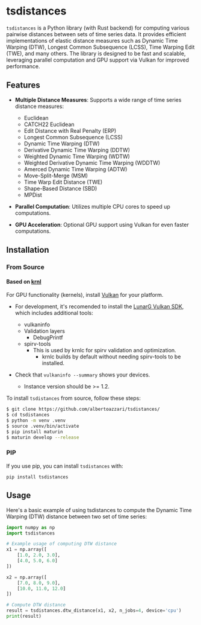 # tsdistances

`tsdistances` is a Python library (with Rust backend) for computing various pairwise distances between sets of time series data. It provides efficient implementations of elastic distance measures such as Dynamic Time Warping (DTW), Longest Common Subsequence (LCSS), Time Warping Edit (TWE), and many others. The library is designed to be fast and scalable, leveraging parallel computation and GPU support via Vulkan for improved performance.

## Features

- **Multiple Distance Measures**: Supports a wide range of time series distance measures:
  - Euclidean
  - CATCH22 Euclidean
  - Edit Distance with Real Penalty (ERP)
  - Longest Common Subsequence (LCSS)
  - Dynamic Time Warping (DTW)
  - Derivative Dynamic Time Warping (DDTW)
  - Weighted Dynamic Time Warping (WDTW)
  - Weighted Derivative Dynamic Time Warping (WDDTW)
  - Amerced Dynamic Time Warping (ADTW)
  - Move-Split-Merge (MSM)
  - Time Warp Edit Distance (TWE)
  - Shape-Based Distance (SBD)
  - MPDist

- **Parallel Computation**: Utilizes multiple CPU cores to speed up computations.
- **GPU Acceleration**: Optional GPU support using Vulkan for even faster computations.

## Installation

### From Source

#### Based on [krnl](https://github.com/charles-r-earp/krnl/)

For GPU functionality (kernels), install [Vulkan](https://www.vulkan.org) for your platform.

- For development, it's recomended to install the [LunarG Vulkan SDK](https://www.lunarg.com/vulkan-sdk/), which includes additional tools:
  - vulkaninfo
  - Validation layers
    - DebugPrintf
  - spirv-tools
    - This is used by krnlc for spirv validation and optimization.
      - krnlc builds by default without needing spirv-tools to be installed.

- Check that `vulkaninfo --summary` shows your devices.
  - Instance version should be >= 1.2.

To install `tsdistances` from source, follow these steps:

```bash
$ git clone https://github.com/albertoazzari/tsdistances/
$ cd tsdistances
$ python -m venv .venv
$ source .venv/bin/activate
$ pip install maturin
$ maturin develop --release
```

### PIP
If you use pip, you can install `tsdistances` with:
```
pip install tsdistances
```


## Usage
Here's a basic example of using tsdistances to compute the Dynamic Time Warping (DTW) distance between two set of time series:
```python
import numpy as np
import tsdistances

# Example usage of computing DTW distance
x1 = np.array([
    [1.0, 2.0, 3.0],
    [4.0, 5.0, 6.0]
])

x2 = np.array([
    [7.0, 8.0, 9.0],
    [10.0, 11.0, 12.0]
])

# Compute DTW distance
result = tsdistances.dtw_distance(x1, x2, n_jobs=4, device='cpu')
print(result)
```



